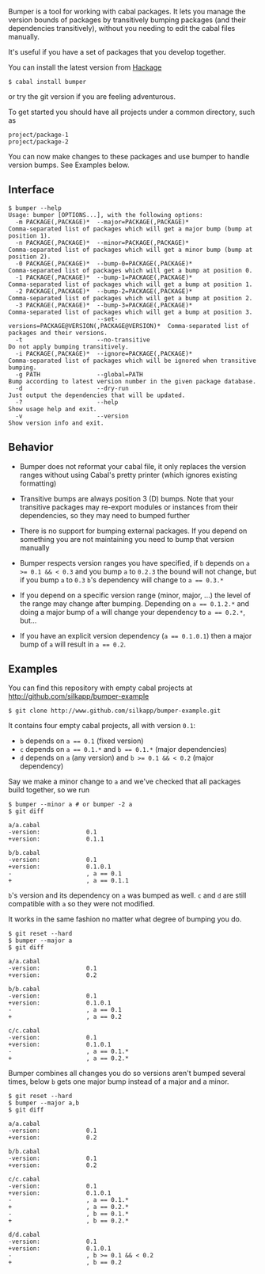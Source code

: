 
Bumper is a tool for working with cabal packages. It lets you manage the version bounds of packages by transitively bumping packages (and their dependencies transitively), without you needing to edit the cabal files manually.

It's useful if you have a set of packages that you develop together.

You can install the latest version from [Hackage](http://hackage.haskell.org/package/bumper)
```shell
$ cabal install bumper
```
or try the git version if you are feeling adventurous.


To get started you should have all projects under a common directory, such as
```
project/package-1
project/package-2
```

You can now make changes to these packages and use bumper to handle version bumps. See Examples below.


## Interface

```
$ bumper --help
Usage: bumper [OPTIONS...], with the following options:
  -m PACKAGE(,PACKAGE)*  --major=PACKAGE(,PACKAGE)*                         Comma-separated list of packages which will get a major bump (bump at position 1).
  -n PACKAGE(,PACKAGE)*  --minor=PACKAGE(,PACKAGE)*                         Comma-separated list of packages which will get a minor bump (bump at position 2).
  -0 PACKAGE(,PACKAGE)*  --bump-0=PACKAGE(,PACKAGE)*                        Comma-separated list of packages which will get a bump at position 0.
  -1 PACKAGE(,PACKAGE)*  --bump-1=PACKAGE(,PACKAGE)*                        Comma-separated list of packages which will get a bump at position 1.
  -2 PACKAGE(,PACKAGE)*  --bump-2=PACKAGE(,PACKAGE)*                        Comma-separated list of packages which will get a bump at position 2.
  -3 PACKAGE(,PACKAGE)*  --bump-3=PACKAGE(,PACKAGE)*                        Comma-separated list of packages which will get a bump at position 3.
                         --set-versions=PACKAGE@VERSION(,PACKAGE@VERSION)*  Comma-separated list of packages and their versions.
  -t                     --no-transitive                                    Do not apply bumping transitively.
  -i PACKAGE(,PACKAGE)*  --ignore=PACKAGE(,PACKAGE)*                        Comma-separated list of packages which will be ignored when transitive bumping.
  -g PATH                --global=PATH                                      Bump according to latest version number in the given package database.
  -d                     --dry-run                                          Just output the dependencies that will be updated.
  -?                     --help                                             Show usage help and exit.
  -v                     --version                                          Show version info and exit.
```


## Behavior

* Bumper does not reformat your cabal file, it only replaces the version ranges without using Cabal's pretty printer (which ignores existing formatting)

* Transitive bumps are always position 3 (D) bumps. Note that your transitive packages may re-export modules or instances from their dependencies, so they may need to bumped further

* There is no support for bumping external packages. If you depend on something you are not maintaining you need to bump that version manually

* Bumper respects version ranges you have specified, if `b` depends on `a >= 0.1 && < 0.3` and you bump `a` to `0.2.3` the bound will not change, but if you bump `a` to `0.3` `b`'s dependency will change to `a == 0.3.*`

* If you depend on a specific version range (minor, major, ...) the level of the range may change after bumping. Depending on `a == 0.1.2.*` and doing a major bump of `a` will change your dependency to `a == 0.2.*`, but...

* If you have an explicit version dependency (`a == 0.1.0.1`) then a major bump of `a` will result in `a == 0.2`.


## Examples

You can find this repository with empty cabal projects at http://github.com/silkapp/bumper-example

```shell
$ git clone http://www.github.com/silkapp/bumper-example.git
```

It contains four empty cabal projects, all with version `0.1`:

* `b` depends on `a == 0.1` (fixed version)
* `c` depends on `a == 0.1.*` and `b == 0.1.*` (major dependencies)
* `d` depends on `a` (any version) and `b >= 0.1 && < 0.2` (major dependency)

Say we make a minor change to `a` and we've checked that all packages build together, so we run

```shell
$ bumper --minor a # or bumper -2 a
$ git diff

a/a.cabal
-version:             0.1
+version:             0.1.1

b/b.cabal
-version:             0.1
+version:             0.1.0.1
-                     , a == 0.1
+                     , a == 0.1.1
```

`b`'s version and its dependency on `a` was bumped as well. `c` and `d` are still compatible with `a` so they were not modified.

It works in the same fashion no matter what degree of bumping you do.

```shell
$ git reset --hard
$ bumper --major a
$ git diff

a/a.cabal
-version:             0.1
+version:             0.2

b/b.cabal
-version:             0.1
+version:             0.1.0.1
-                     , a == 0.1
+                     , a == 0.2

c/c.cabal
-version:             0.1
+version:             0.1.0.1
-                     , a == 0.1.*
+                     , a == 0.2.*
```

Bumper combines all changes you do so versions aren't bumped several times, below `b` gets one major bump instead of a major and a minor.

```shell
$ git reset --hard
$ bumper --major a,b
$ git diff

a/a.cabal
-version:             0.1
+version:             0.2

b/b.cabal
-version:             0.1
+version:             0.2

c/c.cabal
-version:             0.1
+version:             0.1.0.1
-                     , a == 0.1.*
+                     , a == 0.2.*
-                     , b == 0.1.*
+                     , b == 0.2.*

d/d.cabal
-version:             0.1
+version:             0.1.0.1
-                     , b >= 0.1 && < 0.2
+                     , b == 0.2
```
